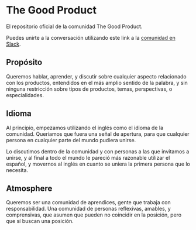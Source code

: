 # The Good Product
El repositorio oficial de la comunidad The Good Product.

Puedes unirte a la conversación utilizando este link a la [comunidad en Slack](https://join.slack.com/t/thegoodproduct/shared_invite/enQtMzk0NDMxODMyMjc4LWIxMjhmMDU0ZmE0NDc2YmRiMzQzMzU4NTBjYjk0NzI4Zjc3Yzc0MGU1ZDNmZGI2YWM0YWRhMDljYTc3NmFkZTc).

## Propósito

Queremos hablar, aprender, y discutir sobre cualquier aspecto relacionado con los productos, entendidos en el más amplio sentido de la palabra, y sin ninguna restricción sobre tipos de productos, temas, perspectivas, o especialidades.

## Idioma

Al principio, empezamos utilizando el inglés como el idioma de la comunidad. Queríamos que fuera una señal de apertura, para que cualquier persona en cualquier parte del mundo pudiera unirse. 

Lo discutimos dentro de la comunidad y con personas a las que invitamos a unirse, y al final a todo el mundo le pareció más razonable utilizar el español, y movernos al inglés en cuanto se uniera la primera persona que lo necesita.


## Atmosphere

Queremos ser una comunidad de aprendices, gente que trabaja con responsabilidad. Una comunidad de personas reflexivas, amables, y comprensivas, que asumen que pueden no coincidir en la posición, pero que sí buscan una posición.

